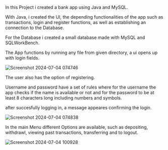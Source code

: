 In this Project i created a bank app using Java and MySQL.

With Java, i created the UI, the depending functionalities of the app such as transactions, login and register functions,
as well as establishing an connection to the Database.

For the Database i created a small database made with MySQL and SQLWorkBench.

The App functions by running any file from given directory, a ui opens up with login fields.

![Screenshot 2024-07-04 074746](https://github.com/gm737/JAVA-Bank-App/assets/174362613/7fbf7be5-4a71-4363-8a9b-d3edf0133cef)

The user also has the option of registering. 



Username and password have a set of rules where for the username the app checks if the name is available or not
and for the password to be at least 8 characters long including numbers and symbols.

after succesfully logging in, a message appeares confirming the login.

![Screenshot 2024-07-04 074838](https://github.com/gm737/JAVA-Bank-App/assets/174362613/16a53e1f-6c90-4e44-8290-279384e1a42f)

In the main Menu different Options are available, such as depositing, withdrawl, viewing past transactions, transferring and to logout.


![Screenshot 2024-07-04 100928](https://github.com/gm737/JAVA-Bank-App/assets/174362613/3f494a89-9986-4b61-81bc-11c88395959d)
